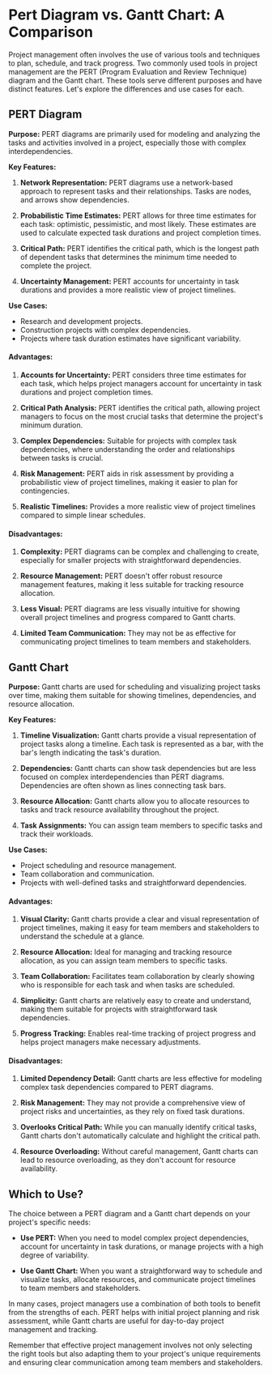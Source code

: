 # Pert Diagram vs. Gantt Chart: A Comparison

Project management often involves the use of various tools and techniques to plan, schedule, and track progress. Two commonly used tools in project management are the PERT (Program Evaluation and Review Technique) diagram and the Gantt chart. These tools serve different purposes and have distinct features. Let's explore the differences and use cases for each.

## PERT Diagram

**Purpose:** PERT diagrams are primarily used for modeling and analyzing the tasks and activities involved in a project, especially those with complex interdependencies.

**Key Features:**

1. **Network Representation:** PERT diagrams use a network-based approach to represent tasks and their relationships. Tasks are nodes, and arrows show dependencies.
    
2. **Probabilistic Time Estimates:** PERT allows for three time estimates for each task: optimistic, pessimistic, and most likely. These estimates are used to calculate expected task durations and project completion times.
    
3. **Critical Path:** PERT identifies the critical path, which is the longest path of dependent tasks that determines the minimum time needed to complete the project.
    
4. **Uncertainty Management:** PERT accounts for uncertainty in task durations and provides a more realistic view of project timelines.
    

**Use Cases:**

- Research and development projects.
- Construction projects with complex dependencies.
- Projects where task duration estimates have significant variability.

#### Advantages:

1. **Accounts for Uncertainty:** PERT considers three time estimates for each task, which helps project managers account for uncertainty in task durations and project completion times.
    
2. **Critical Path Analysis:** PERT identifies the critical path, allowing project managers to focus on the most crucial tasks that determine the project's minimum duration.
    
3. **Complex Dependencies:** Suitable for projects with complex task dependencies, where understanding the order and relationships between tasks is crucial.
    
4. **Risk Management:** PERT aids in risk assessment by providing a probabilistic view of project timelines, making it easier to plan for contingencies.
    
5. **Realistic Timelines:** Provides a more realistic view of project timelines compared to simple linear schedules.
    

#### Disadvantages:

1. **Complexity:** PERT diagrams can be complex and challenging to create, especially for smaller projects with straightforward dependencies.
    
2. **Resource Management:** PERT doesn't offer robust resource management features, making it less suitable for tracking resource allocation.
    
3. **Less Visual:** PERT diagrams are less visually intuitive for showing overall project timelines and progress compared to Gantt charts.
    
4. **Limited Team Communication:** They may not be as effective for communicating project timelines to team members and stakeholders.

## Gantt Chart

**Purpose:** Gantt charts are used for scheduling and visualizing project tasks over time, making them suitable for showing timelines, dependencies, and resource allocation.

**Key Features:**

1. **Timeline Visualization:** Gantt charts provide a visual representation of project tasks along a timeline. Each task is represented as a bar, with the bar's length indicating the task's duration.
    
2. **Dependencies:** Gantt charts can show task dependencies but are less focused on complex interdependencies than PERT diagrams. Dependencies are often shown as lines connecting task bars.
    
3. **Resource Allocation:** Gantt charts allow you to allocate resources to tasks and track resource availability throughout the project.
    
4. **Task Assignments:** You can assign team members to specific tasks and track their workloads.
    

**Use Cases:**

- Project scheduling and resource management.
- Team collaboration and communication.
- Projects with well-defined tasks and straightforward dependencies.

#### Advantages:

1. **Visual Clarity:** Gantt charts provide a clear and visual representation of project timelines, making it easy for team members and stakeholders to understand the schedule at a glance.
    
2. **Resource Allocation:** Ideal for managing and tracking resource allocation, as you can assign team members to specific tasks.
    
3. **Team Collaboration:** Facilitates team collaboration by clearly showing who is responsible for each task and when tasks are scheduled.
    
4. **Simplicity:** Gantt charts are relatively easy to create and understand, making them suitable for projects with straightforward task dependencies.
    
5. **Progress Tracking:** Enables real-time tracking of project progress and helps project managers make necessary adjustments.
    

#### Disadvantages:

1. **Limited Dependency Detail:** Gantt charts are less effective for modeling complex task dependencies compared to PERT diagrams.
    
2. **Risk Management:** They may not provide a comprehensive view of project risks and uncertainties, as they rely on fixed task durations.
    
3. **Overlooks Critical Path:** While you can manually identify critical tasks, Gantt charts don't automatically calculate and highlight the critical path.
    
4. **Resource Overloading:** Without careful management, Gantt charts can lead to resource overloading, as they don't account for resource availability.

## Which to Use?

The choice between a PERT diagram and a Gantt chart depends on your project's specific needs:

- **Use PERT:** When you need to model complex project dependencies, account for uncertainty in task durations, or manage projects with a high degree of variability.
    
- **Use Gantt Chart:** When you want a straightforward way to schedule and visualize tasks, allocate resources, and communicate project timelines to team members and stakeholders.
    

In many cases, project managers use a combination of both tools to benefit from the strengths of each. PERT helps with initial project planning and risk assessment, while Gantt charts are useful for day-to-day project management and tracking.

Remember that effective project management involves not only selecting the right tools but also adapting them to your project's unique requirements and ensuring clear communication among team members and stakeholders.